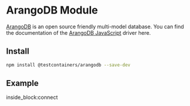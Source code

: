 # ArangoDB Module

[ArangoDB](https://www.arangodb.com/) is an open source friendly multi-model database. You can find the documentation of the [ArangoDB JavaScript](https://www.arangodb.com/docs/stable/drivers/js.html) driver here.

## Install

```bash
npm install @testcontainers/arangodb --save-dev
```

## Example

<!--codeinclude-->
[](../../src/modules/arangodb/src/arangodb-container.test.ts) inside_block:connect
<!--/codeinclude-->

